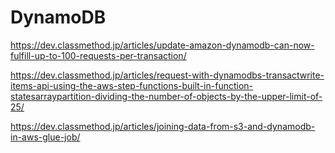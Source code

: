 # DynamoDB
https://dev.classmethod.jp/articles/update-amazon-dynamodb-can-now-fulfill-up-to-100-requests-per-transaction/

https://dev.classmethod.jp/articles/request-with-dynamodbs-transactwrite-items-api-using-the-aws-step-functions-built-in-function-statesarraypartition-dividing-the-number-of-objects-by-the-upper-limit-of-25/


https://dev.classmethod.jp/articles/joining-data-from-s3-and-dynamodb-in-aws-glue-job/

